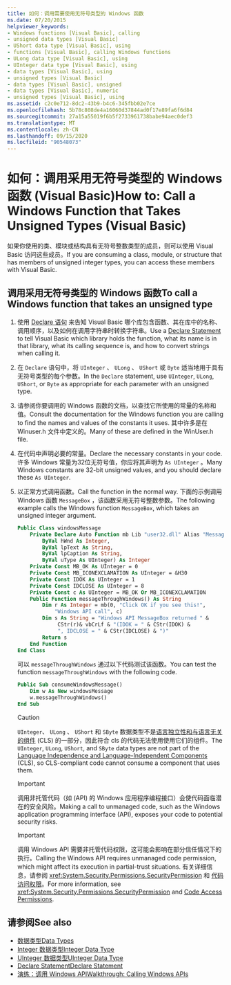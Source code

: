 ```yaml
---
title: 如何：调用需要使用无符号类型的 Windows 函数
ms.date: 07/20/2015
helpviewer_keywords:
- Windows functions [Visual Basic], calling
- unsigned data types [Visual Basic]
- UShort data type [Visual Basic], using
- functions [Visual Basic], calling Windows functions
- ULong data type [Visual Basic], using
- UInteger data type [Visual Basic], using
- data types [Visual Basic], using
- unsigned types [Visual Basic]
- data types [Visual Basic], unsigned
- data types [Visual Basic], numeric
- unsigned types [Visual Basic], using
ms.assetid: c2c0e712-8dc2-43b9-b4c6-345fbb02e7ce
ms.openlocfilehash: 5b78c808de4a16060d37844ad0f17e89fa6f6d84
ms.sourcegitcommit: 27a15a55019f6b5f2733961738babe94aec0def3
ms.translationtype: MT
ms.contentlocale: zh-CN
ms.lasthandoff: 09/15/2020
ms.locfileid: "90548073"
---
```

# <a name="how-to-call-a-windows-function-that-takes-unsigned-types-visual-basic"></a><span data-ttu-id="0621c-102">如何：调用采用无符号类型的 Windows 函数 (Visual Basic)</span><span class="sxs-lookup"><span data-stu-id="0621c-102">How to: Call a Windows Function that Takes Unsigned Types (Visual Basic)</span></span>

<span data-ttu-id="0621c-103">如果你使用的类、模块或结构具有无符号整数类型的成员，则可以使用 Visual Basic 访问这些成员。</span><span class="sxs-lookup"><span data-stu-id="0621c-103">If you are consuming a class, module, or structure that has members of unsigned integer types, you can access these members with Visual Basic.</span></span>

## <a name="to-call-a-windows-function-that-takes-an-unsigned-type"></a><span data-ttu-id="0621c-104">调用采用无符号类型的 Windows 函数</span><span class="sxs-lookup"><span data-stu-id="0621c-104">To call a Windows function that takes an unsigned type</span></span>

1. <span data-ttu-id="0621c-105">使用 [Declare 语句](../../language-reference/statements/declare-statement.md) 来告知 Visual Basic 哪个库包含函数、其在库中的名称、调用顺序，以及如何在调用字符串时转换字符串。</span><span class="sxs-lookup"><span data-stu-id="0621c-105">Use a [Declare Statement](../../language-reference/statements/declare-statement.md) to tell Visual Basic which library holds the function, what its name is in that library, what its calling sequence is, and how to convert strings when calling it.</span></span>

2. <span data-ttu-id="0621c-106">在 `Declare` 语句中，将 `UInteger` 、 `ULong` 、 `UShort` 或 `Byte` 适当地用于具有无符号类型的每个参数。</span><span class="sxs-lookup"><span data-stu-id="0621c-106">In the `Declare` statement, use `UInteger`, `ULong`, `UShort`, or `Byte` as appropriate for each parameter with an unsigned type.</span></span>

3. <span data-ttu-id="0621c-107">请参阅你要调用的 Windows 函数的文档，以查找它所使用的常量的名称和值。</span><span class="sxs-lookup"><span data-stu-id="0621c-107">Consult the documentation for the Windows function you are calling to find the names and values of the constants it uses.</span></span> <span data-ttu-id="0621c-108">其中许多是在 Winuser.h 文件中定义的。</span><span class="sxs-lookup"><span data-stu-id="0621c-108">Many of these are defined in the WinUser.h file.</span></span>

4. <span data-ttu-id="0621c-109">在代码中声明必要的常量。</span><span class="sxs-lookup"><span data-stu-id="0621c-109">Declare the necessary constants in your code.</span></span> <span data-ttu-id="0621c-110">许多 Windows 常量为32位无符号值，你应将其声明为 `As UInteger` 。</span><span class="sxs-lookup"><span data-stu-id="0621c-110">Many Windows constants are 32-bit unsigned values, and you should declare these `As UInteger`.</span></span>

5. <span data-ttu-id="0621c-111">以正常方式调用函数。</span><span class="sxs-lookup"><span data-stu-id="0621c-111">Call the function in the normal way.</span></span> <span data-ttu-id="0621c-112">下面的示例调用 Windows 函数 `MessageBox` ，该函数采用无符号整数参数。</span><span class="sxs-lookup"><span data-stu-id="0621c-112">The following example calls the Windows function `MessageBox`, which takes an unsigned integer argument.</span></span>

    ```vb
    Public Class windowsMessage
        Private Declare Auto Function mb Lib "user32.dll" Alias "MessageBox" (
            ByVal hWnd As Integer,
            ByVal lpText As String,
            ByVal lpCaption As String,
            ByVal uType As UInteger) As Integer
        Private Const MB_OK As UInteger = 0
        Private Const MB_ICONEXCLAMATION As UInteger = &H30
        Private Const IDOK As UInteger = 1
        Private Const IDCLOSE As UInteger = 8
        Private Const c As UInteger = MB_OK Or MB_ICONEXCLAMATION
        Public Function messageThroughWindows() As String
            Dim r As Integer = mb(0, "Click OK if you see this!",
                "Windows API call", c)
            Dim s As String = "Windows API MessageBox returned " &
                 CStr(r)& vbCrLf & "(IDOK = " & CStr(IDOK) &
                 ", IDCLOSE = " & CStr(IDCLOSE) & ")"
            Return s
        End Function
    End Class
    ```

     <span data-ttu-id="0621c-113">可以 `messageThroughWindows` 通过以下代码测试该函数。</span><span class="sxs-lookup"><span data-stu-id="0621c-113">You can test the function `messageThroughWindows` with the following code.</span></span>

    ```vb
    Public Sub consumeWindowsMessage()
        Dim w As New windowsMessage
        w.messageThroughWindows()
    End Sub
    ```

    > [!CAUTION]
    > <span data-ttu-id="0621c-114">`UInteger`、 `ULong` 、 `UShort` 和 `SByte` 数据类型不是[语言独立性和与语言无关的组件](../../../standard/language-independence-and-language-independent-components.md) (CLS) 的一部分，因此符合 cls 的代码无法使用使用它们的组件。</span><span class="sxs-lookup"><span data-stu-id="0621c-114">The `UInteger`, `ULong`, `UShort`, and `SByte` data types are not part of the [Language Independence and Language-Independent Components](../../../standard/language-independence-and-language-independent-components.md) (CLS), so CLS-compliant code cannot consume a component that uses them.</span></span>

    > [!IMPORTANT]
    > <span data-ttu-id="0621c-115">调用非托管代码（如 (API) 的 Windows 应用程序编程接口）会使代码面临潜在的安全风险。</span><span class="sxs-lookup"><span data-stu-id="0621c-115">Making a call to unmanaged code, such as the Windows application programming interface (API), exposes your code to potential security risks.</span></span>

    > [!IMPORTANT]
    > <span data-ttu-id="0621c-116">调用 Windows API 需要非托管代码权限，这可能会影响在部分信任情况下的执行。</span><span class="sxs-lookup"><span data-stu-id="0621c-116">Calling the Windows API requires unmanaged code permission, which might affect its execution in partial-trust situations.</span></span> <span data-ttu-id="0621c-117">有关详细信息，请参阅 <xref:System.Security.Permissions.SecurityPermission> 和 [代码访问权限](/previous-versions/dotnet/netframework-4.0/h846e9b3(v=vs.100))。</span><span class="sxs-lookup"><span data-stu-id="0621c-117">For more information, see <xref:System.Security.Permissions.SecurityPermission> and [Code Access Permissions](/previous-versions/dotnet/netframework-4.0/h846e9b3(v=vs.100)).</span></span>

## <a name="see-also"></a><span data-ttu-id="0621c-118">请参阅</span><span class="sxs-lookup"><span data-stu-id="0621c-118">See also</span></span>

- [<span data-ttu-id="0621c-119">数据类型</span><span class="sxs-lookup"><span data-stu-id="0621c-119">Data Types</span></span>](../../language-reference/data-types/index.md)
- [<span data-ttu-id="0621c-120">Integer 数据类型</span><span class="sxs-lookup"><span data-stu-id="0621c-120">Integer Data Type</span></span>](../../language-reference/data-types/integer-data-type.md)
- [<span data-ttu-id="0621c-121">UInteger 数据类型</span><span class="sxs-lookup"><span data-stu-id="0621c-121">UInteger Data Type</span></span>](../../language-reference/data-types/uinteger-data-type.md)
- [<span data-ttu-id="0621c-122">Declare Statement</span><span class="sxs-lookup"><span data-stu-id="0621c-122">Declare Statement</span></span>](../../language-reference/statements/declare-statement.md)
- [<span data-ttu-id="0621c-123">演练：调用 Windows API</span><span class="sxs-lookup"><span data-stu-id="0621c-123">Walkthrough: Calling Windows APIs</span></span>](walkthrough-calling-windows-apis.md)
